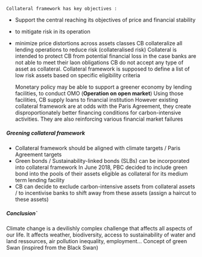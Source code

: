 	Collateral framework has key objectives :
- Support the central reaching its objectives of price and financial stability
- to mitigate risk in its operation
- minimize price distortions across assets classes
	CB collateralize all lending operations to reduce risk (collateralised risk)
	Collateral is intended to protect CB from potential financial loss in the case banks are not able to meet their laon obligations
	CB do not accept any type of asset as collateral. Collateral framework is supposed to define a list of low risk assets based on specific eligibility criteria

	Monetary policy may be able to support a greener economy by lending facilities, to conduct OMO (**Operation on open market**)
	Using those facilities, CB supply loans to financial institution
	However existing collateral framework are at odds with the Paris Agreement, they create disproportionately better financing conditions for carbon-intensive activities. They are also reinforcing various financial market failures

##### Greening collateral framework
- Collateral framework should be aligned with climate targets / Paris Agreement targets
- Green bonds / Sustainability-linked bonds (SLBs) can be incorporated into collateral framework
	In June 2018, PBC decided to include green bond into the pools of their assets eligible as collateral for its medium term lending facility
- CB can decide to exclude carbon-intensive assets from collateral assets / to incentivise banks to shift away from these assets (assign a haircut to these assets)

##### Conclusion`
Climate change is a devilishly complex challenge that affects all aspects of our life. It affects weather, biodiversity, access to sustainability of water and land ressources, air pollution inequality, employment... 
Concept of green Swan (inspired from the Black Swan)

